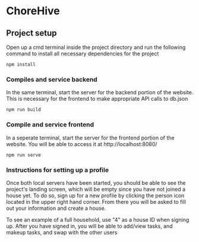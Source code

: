 # ChoreHive

## Project setup
Open up a cmd terminal inside the project directory and run the following command to install all necessary dependencies for the project
```
npm install
```

### Compiles and service backend
In the same terminal, start the server for the backend portion of the website. This is necessary for the frontend to make appropriate API calls to db.json
```
npm run build
```

### Compile and service frontend
In a seperate terminal, start the server for the frontend portion of the website. You will be able to access it at http://localhost:8080/
```
npm run serve
```

### Instructions for setting up a profile
Once both local servers have been started, you should be able to see the project's landing screen, which will be empty since you have not joined a house yet.
To do so, sign up for a new profile by clicking the person icon located in the upper right hand corner. From there you will be asked to fill out your information and create a house.  
  
To see an example of a full household, use "4" as a house ID when signing up.
After you have signed in, you will be able to add/view tasks, and makeup tasks, and swap with the other users
